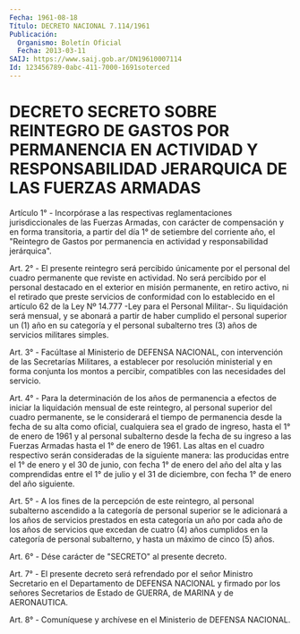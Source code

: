 ```yaml
---
Fecha: 1961-08-18
Título: DECRETO NACIONAL 7.114/1961
Publicación:
  Organismo: Boletín Oficial
  Fecha: 2013-03-11
SAIJ: https://www.saij.gob.ar/DN19610007114
Id: 123456789-0abc-411-7000-1691soterced
---
```

# DECRETO SECRETO SOBRE REINTEGRO DE GASTOS POR PERMANENCIA EN ACTIVIDAD Y RESPONSABILIDAD JERARQUICA DE LAS FUERZAS ARMADAS

<a id="1"></a>
Artículo 1° - Incorpórase a las respectivas reglamentaciones jurisdiccionales de las Fuerzas Armadas, con carácter de compensación y en forma transitoria, a partir del día 1° de setiembre del corriente año, el "Reintegro de Gastos por permanencia en actividad y responsabilidad jerárquica".

<a id="2"></a>
Art. 2° - El presente reintegro será percibido únicamente por el personal del cuadro permanente que reviste en actividad. No será percibido por el personal destacado en el exterior en misión permanente, en retiro activo, ni el retirado que preste servicios de conformidad con lo establecido en el artículo 62 de la Ley Nº 14.777 -Ley para el Personal Militar-. Su liquidación será mensual, y se abonará a partir de haber cumplido el personal superior un (1) año en su categoría y el personal subalterno tres (3) años de servicios militares simples.

<a id="3"></a>
Art. 3° - Facúltase al Ministerio de DEFENSA NACIONAL, con intervención de las Secretarías Militares, a establecer por resolución ministerial y en forma conjunta los montos a percibir, compatibles con las necesidades del servicio.

<a id="4"></a>
Art. 4° - Para la determinación de los años de permanencia a efectos de iniciar la liquidación mensual de este reintegro, al personal superior del cuadro permanente, se le considerará el tiempo de permanencia desde la fecha de su alta como oficial, cualquiera sea el grado de ingreso, hasta el 1° de enero de 1961 y al personal subalterno desde la fecha de su ingreso a las Fuerzas Armadas hasta el 1° de enero de 1961. Las altas en el cuadro respectivo serán consideradas de la siguiente manera: las producidas entre el 1° de enero y el 30 de junio, con fecha 1° de enero del año del alta y las comprendidas entre el 1° de julio y el 31 de diciembre, con fecha 1° de enero del año siguiente.

<a id="5"></a>
Art. 5° - A los fines de la percepción de este reintegro, al personal subalterno ascendido a la categoría de personal superior se le adicionará a los años de servicios prestados en esta categoría un año por cada año de los años de servicios que excedan de cuatro (4) años cumplidos en la categoría de personal subalterno, y hasta un máximo de cinco (5) años.

<a id="6"></a>
Art. 6° - Dése carácter de "SECRETO" al presente decreto.

<a id="7"></a>
Art. 7° - El presente decreto será refrendado por el señor Ministro Secretario en el Departamento de DEFENSA NACIONAL y firmado por los señores Secretarios de Estado de GUERRA, de MARINA y de AERONAUTICA.

<a id="8"></a>
Art. 8° - Comuníquese y archívese en el Ministerio de DEFENSA NACIONAL.
